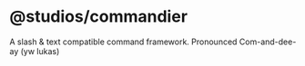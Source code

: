 # @studios/commandier

A slash & text compatible command framework. Pronounced Com-and-dee-ay (yw lukas)

